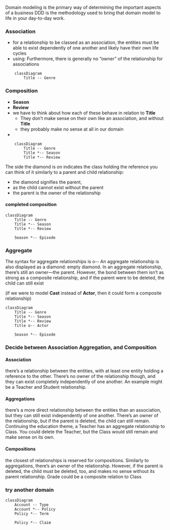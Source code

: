 Domain modeling is the primary way of determining the important aspects of a business
DDD is the methodology used to bring that domain model to life in your day-to-day work.

### Association 
- for a relationship to be classed as an association, the entities must be able to exist dependently of one another and likely have their own life cycles
- using: Furthermore, there is generally no “owner” of the relationship for associations
```mermaid
	classDiagram
		Title -- Genre
```


### Composition
- **Season**
- **Review**
- we have to think about how each of these behave in relation to **Title**
	- They don’t make sense on their own like an association, and without **Title**
	- they probably make no sense at all in our domain
-
```mermaid
	classDiagram
		Title -- Genre
		Title *-- Season
		Title *-- Review
```

The side the diamond is on indicates the class holding the reference
you can think of it similarly to a parent and child relationship:
- the diamond signifies the parent, 
- as the child cannot exist without the parent
- the parent is the owner of the relationship


#### completed composition
``` mermaid
classDiagram
    Title -- Genre
    Title *-- Season
    Title *-- Review
    
    Season *-- Episode    
```


### Aggregate
The syntax for aggregate relationships is o--
An aggregate relationship is also displayed as a diamond: empty diamond.
In an aggregate relationship, there’s still an owner—the parent. 
However, the bond between them isn’t as strong as a composite relationship, and if the parent were to be deleted, the child can still exist

(if we were to model **Cast** instead of **Actor**, then it could form a composite relationship)


``` mermaid
classDiagram
    Title -- Genre
    Title *-- Season
    Title *-- Review
    Title o-- Actor
    
    Season *-- Episode    
```


### Decide between Association Aggregation, and Composition
#### Association
there’s a relationship between the entities, with at least one entity holding a reference to the other. There’s no owner of the relationship though, and they can exist completely independently of one another. 
An example might be a Teacher and Student relationship.
#### Aggregations
there’s a more direct relationship between the entities than an association, but they can still exist independently of one another. 
There’s an owner of the relationship, but if the parent is deleted, the child can still remain. Continuing the education theme, a Teacher has an aggregate relationship to Class.
You could delete the Teacher, but the Class would still remain and make sense on its own.
#### Compositions
the closest of relationships is reserved for compositions. Similarly to aggregations, there’s an owner of the relationship. However, if the parent is deleted, the child must be deleted, too, and makes no sense without its parent relationship.
Grade could be a composite relation to Class


### try another domain
``` mermaid
classDiagram
    Account -- Type
    Account *-- Policy
    Policy *-- Term
    
    Policy *-- Claim    
```
